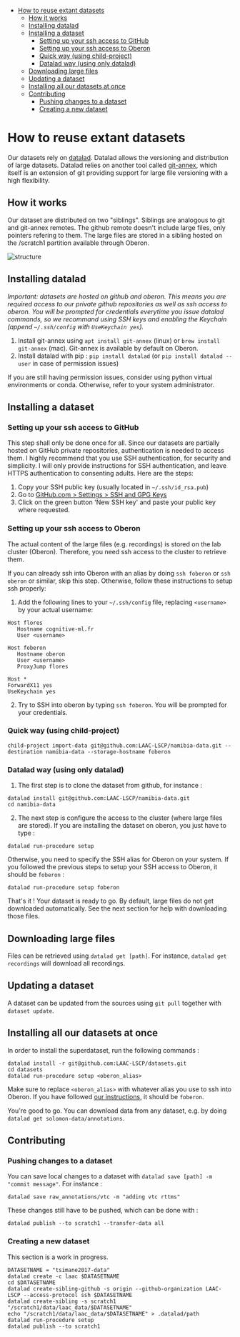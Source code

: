 - [How to reuse extant datasets](#how-to-reuse-extant-datasets)
  - [How it works](#how-it-works)
  - [Installing datalad](#installing-datalad)
  - [Installing a dataset](#installing-a-dataset)
    - [Setting up your ssh access to GitHub](#setting-up-your-ssh-access-to-github)
    - [Setting up your ssh access to Oberon](#setting-up-your-ssh-access-to-oberon)
    - [Quick way (using child-project)](#quick-way-using-child-project)
    - [Datalad way (using only datalad)](#datalad-way-using-only-datalad)
  - [Downloading large files](#downloading-large-files)
  - [Updating a dataset](#updating-a-dataset)
  - [Installing all our datasets at once](#installing-all-our-datasets-at-once)
  - [Contributing](#contributing)
    - [Pushing changes to a dataset](#pushing-changes-to-a-dataset)
    - [Creating a new dataset](#creating-a-new-dataset)


# How to reuse extant datasets

Our datasets rely on [datalad](https://www.datalad.org/). Datalad allows the versioning and distribution of large datasets.
Datalad relies on another tool called [git-annex](https://git-annex.branchable.com/), which itself is an extension of git providing support for large file versioning with a high flexibility. 

## How it works

Our dataset are distributed on two "siblings". Siblings are analogous to git and git-annex remotes.
The github remote doesn't include large files, only pointers refering to them. The large files are stored in a sibling hosted on the /scratch1 partition available through Oberon.

![structure](http://laac-lscp.github.io/ChildRecordsData/images/infrastructure.png "Dataset infrastructure")

## Installing datalad

*Important: datasets are hosted on github and oberon. This means you are required access to our private github repositories as well as ssh access to oberon. You will be prompted for credentials everytime you issue datalad commands, so we recommand using SSH keys and enabling the Keychain (append `~/.ssh/config` with `UseKeychain yes`).*

1. Install git-annex using `apt install git-annex` (linux) or `brew install git-annex` (mac). Git-annex is available by default on Oberon.
2. Install datalad with pip : `pip install datalad` (or  `pip install datalad --user` in case of permission issues)

If you are still having permission issues, consider using python virtual environments or conda. Otherwise, refer to your system administrator.

## Installing a dataset

### Setting up your ssh access to GitHub

This step shall only be done once for all.
Since our datasets are partially hosted on GitHub private repositories, authentication is needed to access them. I highly recommend that you use SSH authentication, for security and simplicity. I will only provide instructions for SSH authentication, and leave HTTPS authentication to consenting adults. Here are the steps:

1. Copy your SSH public key (usually located in `~/.ssh/id_rsa.pub`)
2. Go to [GitHub.com > Settings > SSH and GPG Keys](https://github.com/settings/keys)
3. Click on the green button 'New SSH key' and paste your public key where requested.

### Setting up your ssh access to Oberon

The actual content of the large files (e.g. recordings) is stored on the lab cluster (Oberon). Therefore, you need ssh access to the cluster to retrieve them.

If you can already ssh into Oberon with an alias by doing `ssh foberon` or `ssh oberon` or similar, skip this step. Otherwise, follow these instructions to setup ssh properly:

1. Add the following lines to your `~/.ssh/config` file, replacing `<username>` by your actual username:

```
Host flores
   Hostname cognitive-ml.fr
   User <username>

Host foberon
   Hostname oberon
   User <username>
   ProxyJump flores

Host *
ForwardX11 yes
UseKeychain yes
```

2. Try to SSH into oberon by typing `ssh foberon`. You will be prompted for your credentials.

### Quick way (using child-project)

```
child-project import-data git@github.com:LAAC-LSCP/namibia-data.git --destination namibia-data --storage-hostname foberon
```

### Datalad way (using only datalad)

1. The first step is to clone the dataset from github, for instance :

```
datalad install git@github.com:LAAC-LSCP/namibia-data.git
cd namibia-data
```

2. The next step is configure the access to the cluster (where large files are stored). If you are installing the dataset on oberon, you just have to type :

```
datalad run-procedure setup
```

Otherwise, you need to specify the SSH alias for Oberon on your system. If you followed the previous steps to setup your SSH access to Oberon, it should be `foberon` :

```
datalad run-procedure setup foberon
```

That's it ! Your dataset is ready to go. By default, large files do not get downloaded automatically. See the next section for help with downloading those files.

## Downloading large files

Files can be retrieved using `datalad get [path]`. For instance, `datalad get recordings` will download all recordings.

## Updating a dataset

A dataset can be updated from the sources using `git pull` together with `dataset update`.


## Installing all our datasets at once

In order to install the superdataset, run the following commands :

```
datalad install -r git@github.com:LAAC-LSCP/datasets.git
cd datasets
datalad run-procedure setup <oberon_alias>
```

Make sure to replace `<oberon_alias>` with whatever alias you use to ssh into Oberon. If you have followed [our instructions](https://laac-lscp.github.io/ChildRecordsData/REUSE.html#setting-up-your-ssh-access-to-oberon), it should be `foberon`.

You're good to go. You can download data from any dataset, e.g. by doing `datalad get solomon-data/annotations`.

## Contributing

### Pushing changes to a dataset

You can save local changes to a dataset with `datalad save [path] -m "commit message"`. For instance :

```
datalad save raw_annotations/vtc -m "adding vtc rttms"
```

These changes still have to be pushed, which can be done with :

```
datalad publish --to scratch1 --transfer-data all
```

### Creating a new dataset

This section is a work in progress.

```
DATASETNAME = "tsimane2017-data"
datalad create -c laac $DATASETNAME
cd $DATASETNAME
datalad create-sibling-github -s origin --github-organization LAAC-LSCP --access-protocol ssh $DATASETNAME
datalad create-sibling -s scratch1 "/scratch1/data/laac_data/$DATASETNAME"
echo "/scratch1/data/laac_data/$DATASETNAME" > .datalad/path
datalad run-procedure setup
datalad publish --to scratch1
```